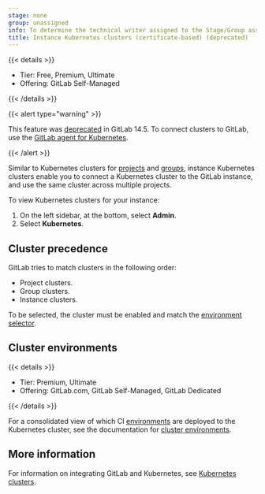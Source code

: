```yaml
---
stage: none
group: unassigned
info: To determine the technical writer assigned to the Stage/Group associated with this page, see https://handbook.gitlab.com/handbook/product/ux/technical-writing/#assignments
title: Instance Kubernetes clusters (certificate-based) (deprecated)
---
```


{{< details >}}

- Tier: Free, Premium, Ultimate
- Offering: GitLab Self-Managed

{{< /details >}}

{{< alert type="warning" >}}

This feature was [deprecated](https://gitlab.com/groups/gitlab-org/configure/-/epics/8) in GitLab 14.5. To connect clusters to GitLab,
use the [GitLab agent for Kubernetes](../../clusters/agent/_index.md).

{{< /alert >}}

Similar to Kubernetes clusters for [projects](../../project/clusters/_index.md)
and [groups](../../group/clusters/_index.md), instance Kubernetes clusters enable
you to connect a Kubernetes cluster to the GitLab instance, and use the same cluster
across multiple projects.

To view Kubernetes clusters for your instance:

1. On the left sidebar, at the bottom, select **Admin**.
1. Select **Kubernetes**.

## Cluster precedence

GitLab tries to match clusters in the following order:

- Project clusters.
- Group clusters.
- Instance clusters.

To be selected, the cluster must be enabled and
match the [environment selector](../../../ci/environments/_index.md#limit-the-environment-scope-of-a-cicd-variable).

## Cluster environments

{{< details >}}

- Tier: Premium, Ultimate
- Offering: GitLab.com, GitLab Self-Managed, GitLab Dedicated

{{< /details >}}

For a consolidated view of which CI [environments](../../../ci/environments/_index.md)
are deployed to the Kubernetes cluster, see the documentation for
[cluster environments](../../clusters/environments.md).

## More information

For information on integrating GitLab and Kubernetes, see
[Kubernetes clusters](../../infrastructure/clusters/_index.md).
